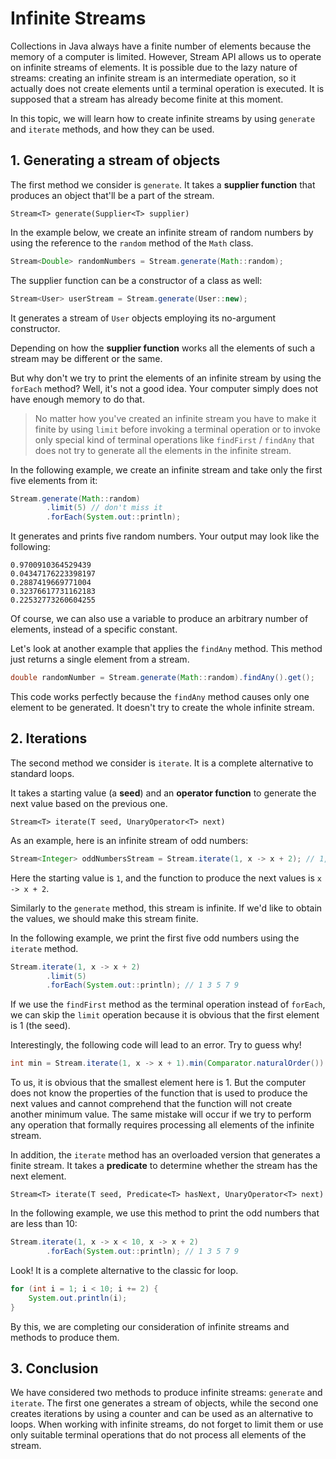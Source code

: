 # Infinite Streams

Collections in Java always have a finite number of elements because the memory of a computer is limited. However, Stream API allows us to operate on infinite streams of elements. It is possible due to the lazy nature of streams: creating an infinite stream is an intermediate operation, so it actually does not create elements until a terminal operation is executed. It is supposed that a stream has already become finite at this moment.

In this topic, we will learn how to create infinite streams by using `generate` and `iterate` methods, and how they can be used.

## 1. Generating a stream of objects

The first method we consider is `generate`. It takes a **supplier function** that produces an object that'll be a part of the stream.

```
Stream<T> generate(Supplier<T> supplier)
```

In the example below, we create an infinite stream of random numbers by using the reference to the `random` method of the `Math` class.
```java
Stream<Double> randomNumbers = Stream.generate(Math::random);
```
The supplier function can be a constructor of a class as well:
```java
Stream<User> userStream = Stream.generate(User::new);
```
It generates a stream of `User` objects employing its no-argument constructor.

Depending on how the **supplier function** works all the elements of such a stream may be different or the same.

But why don't we try to print the elements of an infinite stream by using the `forEach` method? Well, it's not a good idea. Your computer simply does not have enough memory to do that.

> No matter how you've created an infinite stream you have to make it finite by using `limit` before invoking a terminal operation or to invoke only special kind of terminal operations like `findFirst` / `findAny` that does not try to generate all the elements in the infinite stream.

In the following example, we create an infinite stream and take only the first five elements from it:

```java
Stream.generate(Math::random)
        .limit(5) // don't miss it
        .forEach(System.out::println);
```

It generates and prints five random numbers. Your output may look like the following:

```
0.9700910364529439
0.04347176223398197
0.2887419669771004
0.32376617731162183
0.22532773260604255
```

Of course, we can also use a variable to produce an arbitrary number of elements, instead of a specific constant.

Let's look at another example that applies the `findAny` method. This method just returns a single element from a stream.
```java
double randomNumber = Stream.generate(Math::random).findAny().get();
```

This code works perfectly because the `findAny` method causes only one element to be generated. It doesn't try to create the whole infinite stream.

## 2. Iterations

The second method we consider is `iterate`. It is a complete alternative to standard loops.

It takes a starting value (a **seed**) and an **operator function** to generate the next value based on the previous one.
```
Stream<T> iterate(T seed, UnaryOperator<T> next)
```
As an example, here is an infinite stream of odd numbers:
```java
Stream<Integer> oddNumbersStream = Stream.iterate(1, x -> x + 2); // 1, 3, 5, ...
```
Here the starting value is `1`, and the function to produce the next values is `x -> x + 2`.

Similarly to the `generate` method, this stream is infinite. If we'd like to obtain the values, we should make this stream finite.

In the following example, we print the first five odd numbers using the `iterate` method.
```java
Stream.iterate(1, x -> x + 2)
        .limit(5)
        .forEach(System.out::println); // 1 3 5 7 9
```

If we use the `findFirst` method as the terminal operation instead of `forEach`, we can skip the `limit` operation because it is obvious that the first element is 1 (the seed).

Interestingly, the following code will lead to an error. Try to guess why!
```java
int min = Stream.iterate(1, x -> x + 1).min(Comparator.naturalOrder()).get();
```

To us, it is obvious that the smallest element here is 1. But the computer does not know the properties of the function that is used to produce the next values and cannot comprehend that the function will not create another minimum value. The same mistake will occur if we try to perform any operation that formally requires processing all elements of the infinite stream.

In addition, the `iterate` method has an overloaded version that generates a finite stream. It takes a **predicate** to determine whether the stream has the next element.
```
Stream<T> iterate(T seed, Predicate<T> hasNext, UnaryOperator<T> next)
```

In the following example, we use this method to print the odd numbers that are less than 10:
```java
Stream.iterate(1, x -> x < 10, x -> x + 2)
        .forEach(System.out::println); // 1 3 5 7 9
```
Look! It is a complete alternative to the classic for loop.
```java
for (int i = 1; i < 10; i += 2) {
    System.out.println(i);
}
```

By this, we are completing our consideration of infinite streams and methods to produce them.

## 3. Conclusion

We have considered two methods to produce infinite streams: `generate` and `iterate`. The first one generates a stream of objects, while the second one creates iterations by using a counter and can be used as an alternative to loops. When working with infinite streams, do not forget to limit them or use only suitable terminal operations that do not process all elements of the stream.
